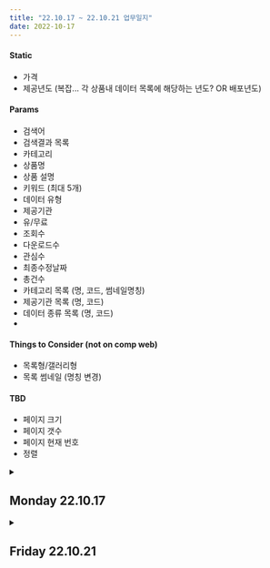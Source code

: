 ```yaml
---
title: "22.10.17 ~ 22.10.21 업무일지"
date: 2022-10-17
---
```

#### Static
- 가격
- 제공년도 (복잡... 각 상품내 데이터 목록에 해당하는 년도? OR 배포년도)

#### Params
- 검색어
- 검색결과 목록
 - 카테고리
 - 상품명
 - 상품 설명
 - 키워드 (최대 5개)
 - 데이터 유형
 - 제공기관
 - 유/무료
 - 조회수
 - 다운로드수
 - 관심수
 - 최종수정날짜
- 총건수
- 카테고리 목록 (명, 코드, 썸네일명칭)
- 제공기관 목록 (명, 코드)
- 데이터 종류 목록 (명, 코드)
- 

#### Things to Consider (not on comp web)
- 목록형/갤러리형
- 목록 썸네일 (명칭 변경)

#### TBD
- 페이지 크기
- 페이지 갯수
- 페이지 현재 번호
- 정렬


<details id=1>
  <summary><h2>Monday 22.10.17</h2></summary>
  TODO list  
  -[X] 데이터 조회... 협업체 샘플등록 오후에 해주심
</details>


<details id=1>
  <summary><h2>Friday 22.10.21</h2></summary>
  ### 상품설명
   -[ ] edit row height 

  ## 불러올 정보 항목
 

  ### 센터명 목록
  -[ ] 드랍다운으로 변경
  -[ ] 드랍다운 선택시 inputs 자동 갱신
 
  ### 배포주기 목록
  -[ ] ocrn_cycl_cd

  ### 가격정책명 목록
  -[ ] 드랍다운으로 변경
  -[ ] 드랍다운 선택시 inputs 자동 갱신

  ### data_type_cd
  -[ ] 선택 드랍박스 추가

  ### data_gds_type_cd
  -[ ] D01 dataset
  -[ ] D02 dataservice

  ### ACS_AUTHRT_CD
  -[ ] A01 공개
  -[ ] A02 비공개

  ### lcns_cd 라이센스 목록
  -[ ] 드랍다운으로 변경
  -[ ] 드랍다운 선택시 inputs 자동 갱신

  ### 언어
  -[ ] lange 코드 목록? radio?
  -[ ] 상품언어 (두번째것) 삭제

  ### clsf_cd 
  -[ ] switch so it has its own col
  -[ ] 드랍다운 2개
  -[ ] 2 depth 불러오기
</details>

